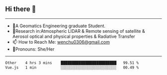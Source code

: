 ## Hi there 👋
---
- 🌱A Geomatics Engineering graduate Student.
- 🔭Research in:Atmospheric LIDAR & Remote sensing of satellite & Aerosol optical and physical properties & Radiative Transfer
- 📫 How to Reach Me: wenchu0306@gmail.com
- 🍒Pronouns: She/Her
---

<!--START_SECTION:waka-->

```txt
Other    4 hrs 3 mins    █████████████████████████   99.51 %
Vue.js   1 min           ░░░░░░░░░░░░░░░░░░░░░░░░░   00.49 %
```

<!--END_SECTION:waka-->







